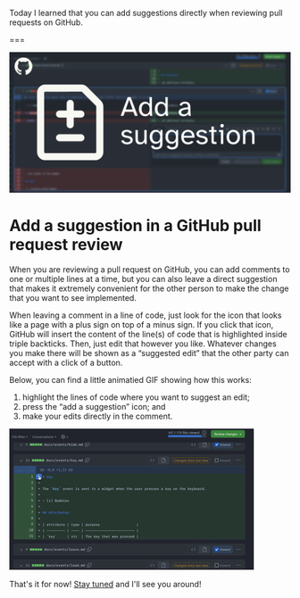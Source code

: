 Today I learned that you can add suggestions directly when reviewing pull requests on GitHub.

===

![A blurred GitHub pull request review on the background and the icon of the “add a suggestion” feature focused in the foreground.](thumbnail.webp)

# Add a suggestion in a GitHub pull request review

When you are reviewing a pull request on GitHub, you can add comments to one or multiple lines at a time,
but you can also leave a direct suggestion that makes it extremely convenient for the other person to make the change that you want to see implemented.

When leaving a comment in a line of code, just look for the icon that looks like a page with a plus sign on top of a minus sign.
If you click that icon, GitHub will insert the content of the line(s) of code that is highlighted inside triple backticks.
Then, just edit that however you like.
Whatever changes you make there will be shown as a “suggested edit” that the other party can accept with a click of a button.

Below, you can find a little animatied GIF showing how this works:

 1. highlight the lines of code where you want to suggest an edit;
 2. press the “add a suggestion” icon; and
 3. make your edits directly in the comment.

![Animated example of how to add a suggestion on a GitHub pull request review.](_add_suggestion_demo.gif "Animated example of how to add a suggestion on a GitHub pull request review.")


That's it for now! [Stay tuned][subscribe] and I'll see you around!

[subscribe]: /subscribe
